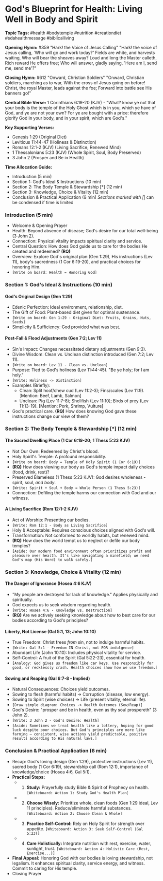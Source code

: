 # God's Blueprint for Health: Living Well in Body and Spirit

**Topic Tags:** #health #bodytemple #nutrition #creationdiet #sdahealthmessage
#biblicalliving

**Opening Hymn:** #359 "Hark! the Voice of Jesus Calling" "Hark! the voice of
Jesus calling, 'Who will go and work today?' Fields are white, and harvests
waiting, Who will bear the sheaves away? Loud and long the Master calleth, Rich
reward He offers free; Who will answer, gladly saying, 'Here am I, send me, send
me'?"

**Closing Hymn:** #612 "Onward, Christian Soldiers" "Onward, Christian soldiers,
marching as to war, With the cross of Jesus going on before! Christ, the royal
Master, leads against the foe; Forward into battle see His banners go!"

**Central Bible Verse:** 1 Corinthians 6:19-20 (KJV) - "What? know ye not that
your body is the temple of the Holy Ghost which is in you, which ye have of God,
and ye are not your own? For ye are bought with a price: therefore glorify God
in your body, and in your spirit, which are God's."

**Key Supporting Verses:**

- Genesis 1:29 (Original Diet)
- Leviticus 11:44-47 (Holiness & Distinction)
- Romans 12:1-2 (KJV) (Living Sacrifice, Renewed Mind)
- 1 Thessalonians 5:23 (KJV) (Whole Spirit, Soul, Body Preserved)
- 3 John 2 (Prosper and Be in Health)

**Time Allocation Guide:**

- Introduction (5 min)
- Section 1: God's Ideal & Instructions (10 min)
- Section 2: The Body Temple & Stewardship [*] (12 min)
- Section 3: Knowledge, Choice & Vitality (12 min)
- Conclusion & Practical Application (6 min) _Sections marked with [_] can be
  condensed if time is limited

### Introduction (5 min)

- Welcome & Opening Prayer
- Health: Beyond absence of disease; God's desire for our total well-being (3
  John 2).
- Connection: Physical vitality impacts spiritual clarity and service.
- Central Question: How does God guide us to care for the bodies He created and
  redeemed? **(RQ)**
- Overview: Explore God's original plan (Gen 1:29), His instructions (Lev 11),
  body's sacredness (1 Cor 6:19-20), and practical choices for honoring Him.
- `[Write on board: Health = Honoring God]`

### Section 1: God's Ideal & Instructions (10 min)

#### God's Original Design (Gen 1:29)

- Edenic Perfection: Ideal environment, relationship, diet.
- The Gift of Food: Plant-based diet given for optimal sustenance.
- `[Write on board: Gen 1:29 - Original Diet: Fruits, Grains, Nuts, Seeds]`
- Simplicity & Sufficiency: God provided what was best.

#### Post-Fall & Flood Adjustments (Gen 7:2; Lev 11)

- Sin's Impact: Changes necessitated dietary adjustments (Gen 9:3).
- Divine Wisdom: Clean vs. Unclean distinction introduced (Gen 7:2; Lev 11).
- `[Write on board: Lev 11 - Clean vs. Unclean]`
- Purpose: Tied to God's holiness (Lev 11:44-45). "Be ye holy; for I am holy."
- `[Write: Holiness -> Distinction]`
- Examples (Briefly):
  - Clean: Split hoof/chew cud (Lev 11:2-3); Fins/scales (Lev 11:9). [Mention:
    Beef, Lamb, Salmon]
  - Unclean: Pig (Lev 11:7-8); Shellfish (Lev 11:10); Birds of prey (Lev
    11:13-19). [Mention: Pork, Shrimp, Vulture]
- God's practical care. **(RQ)** How does knowing God gave these instructions
  change our view of them?

### Section 2: The Body Temple & Stewardship [*] (12 min)

#### The Sacred Dwelling Place (1 Cor 6:19-20; 1 Thess 5:23 KJV)

- Not Our Own: Redeemed by Christ's blood.
- Holy Spirit's Temple: A profound responsibility.
- `[Write on board: Body = Temple of Holy Spirit (1 Cor 6:19)]`
- **(RQ)** How does viewing our body as God's temple impact daily choices (food,
  drink, rest)?
- Preserved Blameless (1 Thess 5:23 KJV): God desires wholeness - spirit, soul,
  _and body_.
- `[Write: Spirit + Soul + Body = Whole Person (1 Thess 5:23)]`
- Connection: Defiling the temple harms our connection with God and our witness.

#### A Living Sacrifice (Rom 12:1-2 KJV)

- Act of Worship: Presenting our bodies.
- `[Write: Rom 12:1 - Body as Living Sacrifice]`
- Holy & Acceptable: Requires conscious choices aligned with God's will.
- Transformation: Not conformed to worldly habits, but renewed mind.
- **(RQ)** How does the world tempt us to neglect or defile our body temples?
- `[Aside: Our modern food environment often prioritizes profit and pleasure over health. It's like navigating a minefield; we need God's map (His Word) to walk safely.]`

### Section 3: Knowledge, Choice & Vitality (12 min)

#### The Danger of Ignorance (Hosea 4:6 KJV)

- "My people are destroyed for lack of knowledge." Applies physically and
  spiritually.
- God expects us to seek wisdom regarding health.
- `[Write: Hosea 4:6 - Knowledge vs. Destruction]`
- **(RQ)** Are we actively seeking knowledge about how to best care for our
  bodies according to God's principles?

#### Liberty, Not License (Gal 5:1, 13; John 10:10)

- True Freedom: Christ frees _from_ sin, not _to_ indulge harmful habits.
- `[Write: Gal 5:1 - Freedom IN Christ, not FOR indulgence]`
- Abundant Life (John 10:10): Includes physical vitality for service.
- Self-Control: A fruit of the Spirit (Gal 5:22-23), essential for health.
- `[Analogy: God gives us freedom like car keys. Use responsibly for good, or recklessly crash. Health choices show how we use freedom.]`

#### Sowing and Reaping (Gal 6:7-8 - Implied)

- Natural Consequences: Choices yield outcomes.
- Sowing to flesh (harmful habits) -> Corruption (disease, low energy).
- Sowing to Spirit (wise choices) -> Life (present vitality, eternal life).
- `[Draw simple diagram: Choices -> Health Outcomes (Sow/Reap)]`
- God's Desire: "prosper and be in health, even as thy soul prospereth" (3 John
  2).
- `[Write: 3 John 2 - God's Desire: Health]`
- `[Aside: Sometimes we treat health like a lottery, hoping for good luck despite poor choices. But God's principles are more like farming – consistent, wise actions yield predictable, positive results according to His natural laws.]`

### Conclusion & Practical Application (6 min)

- Recap: God's loving design (Gen 1:29), protective instructions (Lev 11),
  sacred body (1 Cor 6:19), stewardship call (Rom 12:1), importance of
  knowledge/choice (Hosea 4:6, Gal 5:1).
- **Practical Steps:**
  - 1. **Study:** Prayerfully study Bible & Spirit of Prophecy on health.
       `[Whiteboard: Action 1: Study God's Health Plan]`
  - 2. **Choose Wisely:** Prioritize whole, clean foods (Gen 1:29 ideal, Lev 11
       principles). Reduce/eliminate harmful substances.
       `[Whiteboard: Action 2: Choose Clean & Whole]`
  - 3. **Practice Self-Control:** Rely on Holy Spirit for strength over
       appetite. `[Whiteboard: Action 3: Seek Self-Control (Gal 5:23)]`
  - 4. **Care Holistically:** Integrate nutrition with rest, exercise, water,
       sunlight, trust.
       `[Whiteboard: Action 4: Holistic Care (Rest, Exercise...)]`
- **Final Appeal:** Honoring God with our bodies is loving stewardship, not
  legalism. It enhances spiritual clarity, service energy, and witness. Commit
  to caring for His temple.
- Closing Prayer
